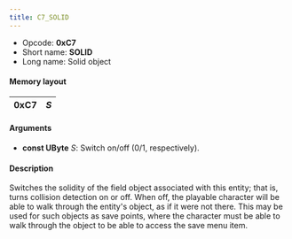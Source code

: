 ```yaml
---
title: C7_SOLID
---
```


-   Opcode: **0xC7**
-   Short name: **SOLID**
-   Long name: Solid object

#### Memory layout

| 0xC7 | *S* |
|------|-----|

#### Arguments

-   **const UByte** *S*: Switch on/off (0/1, respectively).

#### Description

Switches the solidity of the field object associated with this entity; that is, turns collision detection on or off. When off, the playable character will be able to walk through the entity's object, as if it were not there. This may be used for such objects as save points, where the character must be able to walk through the object to be able to access the save menu item.
